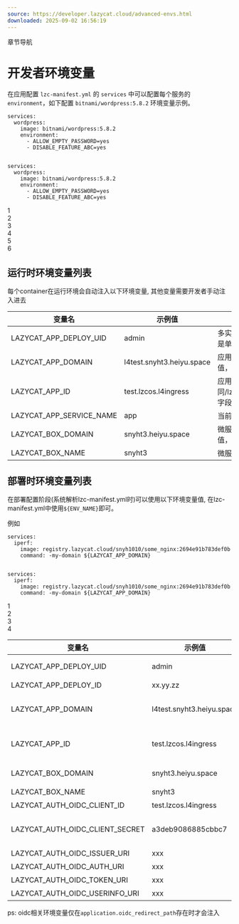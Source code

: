```yaml
---
source: https://developer.lazycat.cloud/advanced-envs.html
downloaded: 2025-09-02 16:56:19
---
```


章节导航

# 开发者环境变量 ​

在应用配置 `lzc-manifest.yml` 的 `services` 中可以配置每个服务的 `environment`，如下配置 `bitnami/wordpress:5.8.2` 环境变量示例。
    
    
    services:
      wordpress:
        image: bitnami/wordpress:5.8.2
        environment:
          - ALLOW_EMPTY_PASSWORD=yes
          - DISABLE_FEATURE_ABC=yes
    
    
    services:
      wordpress:
        image: bitnami/wordpress:5.8.2
        environment:
          - ALLOW_EMPTY_PASSWORD=yes
          - DISABLE_FEATURE_ABC=yes

1  
2  
3  
4  
5  
6  


## 运行时环境变量列表 ​

每个container在运行环境会自动注入以下环境变量, 其他变量需要开发者手动注入进去

变量名| 示例值| 描述  
---|---|---  
LAZYCAT_APP_DEPLOY_UID| admin| 多实例应用下容器所属用户,若为空说明是单实例部署 (lzcos-v1.2引入)  
LAZYCAT_APP_DOMAIN| l4test.snyht3.heiyu.space| 应用分配到的域名，不要永久存储此值，后续版本重启后可能会变动  
LAZYCAT_APP_ID| test.lzcos.l4ingress| 应用的appid,等同/lzcapp/pkg/manifest.yml:Package字段  
LAZYCAT_APP_SERVICE_NAME| app| 当前容器所属的service名称  
LAZYCAT_BOX_DOMAIN| snyht3.heiyu.space| 微服本身的主域名，不要永久存储此值，后续版本重启后可能会变动  
LAZYCAT_BOX_NAME| snyht3| 微服名称  
  
## 部署时环境变量列表 ​

在部署配置阶段(系统解析lzc-manifest.yml时)可以使用以下环境变量值, 在lzc-manifest.yml中使用`${ENV_NAME}`即可。

例如
    
    
    services:
      iperf:
        image: registry.lazycat.cloud/snyh1010/some_nginx:2694e91b783def0b
        command: -my-domain ${LAZYCAT_APP_DOMAIN}
    
    
    services:
      iperf:
        image: registry.lazycat.cloud/snyh1010/some_nginx:2694e91b783def0b
        command: -my-domain ${LAZYCAT_APP_DOMAIN}

1  
2  
3  
4  


变量名| 示例值| 描述  
---|---|---  
LAZYCAT_APP_DEPLOY_UID| admin| 多实例应用下容器所属用户,若为空说明是单实例部署 (lzcos-v1.2引入)  
LAZYCAT_APP_DEPLOY_ID| xx.yy.zz| 实例自身的ID (lzcos-v1.3.8引入)  
LAZYCAT_APP_DOMAIN| l4test.snyht3.heiyu.space| 应用分配到的域名，不要永久存储此值，后续版本重启后可能会变动.(lzc-os-v1.2引入)  
LAZYCAT_APP_ID| test.lzcos.l4ingress| 应用的appid,等同/lzcapp/pkg/manifest.yml:Package字段  
LAZYCAT_BOX_DOMAIN| snyht3.heiyu.space| 微服本身的主域名，不要永久存储此值，后续版本重启后可能会变动  
LAZYCAT_BOX_NAME| snyht3| 微服名称  
LAZYCAT_AUTH_OIDC_CLIENT_ID| test.lzcos.l4ingress| oauth的client id  
LAZYCAT_AUTH_OIDC_CLIENT_SECRET| a3deb9086885cbbc7| 在安装阶段随机生成的oauth密钥，每次容器重启都会变动，因此不要保存在数据库中  
LAZYCAT_AUTH_OIDC_ISSUER_URI| xxx| oauth的issuer地址  
LAZYCAT_AUTH_OIDC_AUTH_URI| xxx| AUTH endpoint地址  
LAZYCAT_AUTH_OIDC_TOKEN_URI| xxx| Token endpoint地址  
LAZYCAT_AUTH_OIDC_USERINFO_URI| xxx| userinfo endpoint地址  
  
ps: oidc相关环境变量仅在`application.oidc_redirect_path`存在时才会注入
